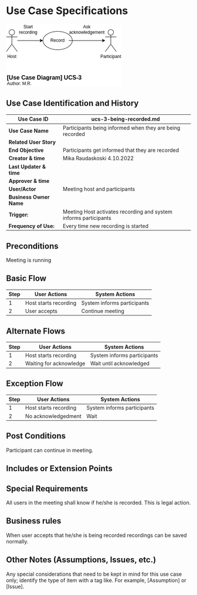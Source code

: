 # Use Case Specifications

![ucs-3](rendered-diagrams/ucs-3.png)

## Use Case Identification and History

| **Use Case ID**         | ucs-3-being-recorded.md                                          |
| ----------------------- | ---------------------------------------------------------------- |
| **Use Case Name**       | Participants being informed when they are being recorded         |
| **Related User Story**  |                                                                  |
| **End Objective**       | Participants get informed that they are recorded                 |
| **Creator & time**      | Mika Raudaskoski 4.10.2022                                       |
| **Last Updater & time** |                                                                  |
| **Approver & time**     |                                                                  |
| **User/Actor**          | Meeting host and participants                                    |
| **Business Owner Name** |                                                                  |
| **Trigger:**            | Meeting Host activates recording and system informs participants |
| **Frequency of Use:**   | Every time new recording is started                              |

## Preconditions

Meeting is running

## Basic Flow

| **Step** | **User Actions**      | **System Actions**          |
| -------- | --------------------- | --------------------------- |
| 1        | Host starts recording | System informs participants |
| 2        | User accepts          | Continue meeting            |

## Alternate Flows

| **Step** | **User Actions**        | **System Actions**          |
| -------- | ----------------------- | --------------------------- |
| 1        | Host starts recording   | System informs participants |
| 2        | Waiting for acknowledge | Wait until acknowledged     |

## Exception Flow

| **Step** | **User Actions**      | **System Actions**          |
| -------- | --------------------- | --------------------------- |
| 1        | Host starts recording | System informs participants |
| 2        | No acknowledgedment   | Wait                        |

## Post Conditions

Participant can continue in meeting.

## Includes or Extension Points

## Special Requirements

All users in the meeting shall know if he/she is recorded. This is legal action.

## Business rules

When user accepts that he/she is being recorded recordings can be saved normally.

## Other Notes (Assumptions, Issues, etc.)

Any special considerations that need to be kept in mind for this use case only; identify the type of item with a tag like. For example, [Assumption] or [Issue].
